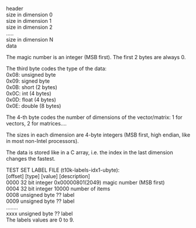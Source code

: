 header\
size in dimension 0\
size in dimension 1\
size in dimension 2\
.....\
size in dimension N\
data

The magic number is an integer (MSB first). The first 2 bytes are always 0.

The third byte codes the type of the data:\
0x08: unsigned byte\
0x09: signed byte\
0x0B: short (2 bytes)\
0x0C: int (4 bytes)\
0x0D: float (4 bytes)\
0x0E: double (8 bytes)

The 4-th byte codes the number of dimensions of the vector/matrix: 1 for vectors, 2 for matrices....

The sizes in each dimension are 4-byte integers (MSB first, high endian, like in most non-Intel processors).

The data is stored like in a C array, i.e. the index in the last dimension changes the fastest.

TEST SET LABEL FILE (t10k-labels-idx1-ubyte):\
[offset] [type]          [value]          [description]\
0000     32 bit integer  0x00000801(2049) magic number (MSB first)\
0004     32 bit integer  10000            number of items\
0008     unsigned byte   ??               label\
0009     unsigned byte   ??               label\
........\
xxxx     unsigned byte   ??               label\
The labels values are 0 to 9.
